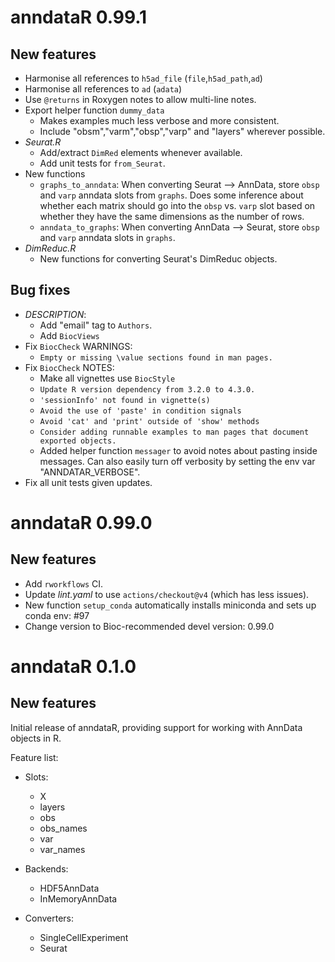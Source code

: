 # anndataR 0.99.1

## New features

* Harmonise all references to `h5ad_file` (`file`,`h5ad_path`,`ad`)
* Harmonise all references to `ad` (`adata`)
* Use `@returns` in Roxygen notes to allow multi-line notes.
* Export helper function `dummy_data`
  - Makes examples much less verbose and more consistent.
  - Include "obsm","varm","obsp","varp" and "layers" wherever possible.
* *Seurat.R*
  - Add/extract `DimRed` elements whenever available.
  - Add unit tests for `from_Seurat`.
* New functions
  - `graphs_to_anndata`:  When converting Seurat --> AnnData, 
    store `obsp` and `varp` anndata slots from `graphs`. Does some inference 
    about whether each matrix should go into the `obsp` vs. `varp` slot based 
    on whether they have the same dimensions as the number of rows. 
  - `anndata_to_graphs`: When converting AnnData --> Seurat, 
    store `obsp` and `varp` anndata slots in `graphs`. 
* *DimReduc.R*
  - New functions for converting Seurat's DimReduc objects.
  

## Bug fixes

* *DESCRIPTION*:
  - Add "email" tag to `Authors`.
  - Add `BiocViews`
* Fix `BiocCheck` WARNINGS:
  - `Empty or missing \value sections found in man pages.`
* Fix `BiocCheck` NOTES:
  - Make all vignettes use `BiocStyle`
  - `Update R version dependency from 3.2.0 to 4.3.0.`
  - `'sessionInfo' not found in vignette(s)`
  - `Avoid the use of 'paste' in condition signals` 
  - `Avoid 'cat' and 'print' outside of 'show' methods`
  - `Consider adding runnable examples to man pages that document exported objects.`
  - Added helper function `messager` to avoid notes about pasting inside messages.
    Can also easily turn off verbosity by setting the env var "ANNDATAR_VERBOSE".
* Fix all unit tests given updates.

# anndataR 0.99.0

## New features

- Add `rworkflows` CI.
- Update *lint.yaml* to use `actions/checkout@v4` (which has less issues).
- New function `setup_conda` automatically installs miniconda 
  and sets up conda env: #97
- Change version to Bioc-recommended devel version: 0.99.0

# anndataR 0.1.0

## New features

Initial release of anndataR, providing support for working with AnnData objects in R.

Feature list:

* Slots:
  - X
  - layers
  - obs
  - obs_names
  - var
  - var_names

* Backends:
  - HDF5AnnData
  - InMemoryAnnData

* Converters:
  - SingleCellExperiment
  - Seurat
